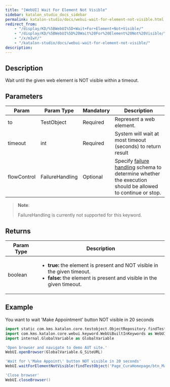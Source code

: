 ```yaml
---
title: "[WebUI] Wait For Element Not Visible" 
sidebar: katalon_studio_docs_sidebar
permalink: katalon-studio/docs/webui-wait-for-element-not-visible.html 
redirect_from:
    - "/display/KD/%5BWebUI%5D+Wait+For+Element+Not+Visible/"
    - "/display/KD/%5BWebUI%5D%20Wait%20For%20Element%20Not%20Visible/"
    - "/x/mIwY/"
    - "/katalon-studio/docs/webui-wait-for-element-not-visible/"
description: 
---
```

Description
-----------

Wait until the given web element is NOT visible within a timeout.

Parameters
----------

| Param | Param Type | Mandatory | Description |
| --- | --- | --- | --- |
| to | TestObject | Required | Represent a web element. |
| timeout | int | Required | System will wait at most timeout (seconds) to return result |
| flowControl | FailureHandling | Optional | Specify [failure handling](/x/qAAM) schema to determine whether the execution should be allowed to continue or stop. |

> **Note**: 
> 
> FailureHandling is currently not supported for this keyword.

Returns
-------

<table><thead><tr><th>Param Type</th><th>Description</th></tr></thead><tbody><tr><td>boolean</td><td><ul><li><strong>true: </strong>the element is present and NOT visible in the given timeout.</li><li><strong>false:</strong> the element is present and visible in the given timeout.</li></ul></td></tr></tbody></table>

Example
-------

You want to wait 'Make Appointment' button NOT visible in 20 seconds

```groovy
import static com.kms.katalon.core.testobject.ObjectRepository.findTestObject
import com.kms.katalon.core.webui.keyword.WebUiBuiltInKeywords as WebUI
import internal.GlobalVariable as GlobalVariable

'Open browser and navigate to demo AUT site.'
WebUI.openBrowser(GlobalVariable.G_SiteURL)

'Wait for \'Make Appoint\' button NOT visible in 20 seconds'
WebUI.waitForElementNotVisible(findTestObject('Page_CuraHomepage/btn_MakeAppointment'), 20)

'Close browser'
WebUI.closeBrowser()
```
